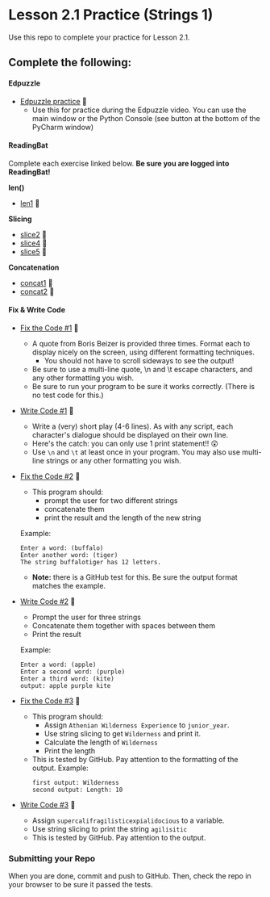 # Lesson 2.1 Practice (Strings 1)

Use this repo to complete your practice for Lesson 2.1.

## Complete the following:
#### Edpuzzle
* [Edpuzzle practice](edpuzzle_practice.py) 🥉
  * Use this for practice during the Edpuzzle video. You can use the main window or the Python Console (see button at the bottom of the PyCharm window)

#### ReadingBat
Complete each exercise linked below. **Be sure you are logged into ReadingBat!**

**len()**
* [len1](https://www.readingbat.com/content/python/String%20Operations/strlen1) 🥉

**Slicing**
* [slice2](https://www.readingbat.com/content/python/String%20Operations/slice2) 🥉
* [slice4](https://www.readingbat.com/content/python/String%20Operations/slice4) 🥈
* [slice5](https://www.readingbat.com/content/python/String%20Operations/slice5) 🥉

**Concatenation**
* [concat1](https://www.readingbat.com/content/python/String%20Operations/concat1) 🥉
* [concat2](https://www.readingbat.com/content/python/String%20Operations/concat2) 🥈

#### Fix & Write Code  
* [Fix the Code #1](fix_code_1.py) 🥉
  * A quote from Boris Beizer is provided three times. Format each to display nicely on the screen, using different formatting techniques. 
    * You should not have to scroll sideways to see the output!
  * Be sure to use a multi-line quote, \n and \t escape characters, and any other formatting you wish.  
  * Be sure to run your program to be sure it works correctly. (There is no test code for this.)
* [Write Code #1](write_code_1.py) 🥈
  * Write a (very) short play (4-6 lines). As with any script, each character's dialogue should be displayed on their own line. 
  * Here's the catch: you can only use 1 print statement!! 😲
  * Use `\n` and `\t` at least once in your program. You may also use multi-line strings or any other formatting you wish.
* [Fix the Code #2](fix_code_2.py) 🥉
  * This program should:
    * prompt the user for two different strings
    * concatenate them
    * print the result and the length of the new string
  
  Example:
  ```buildoutcfg
  Enter a word: (buffalo)
  Enter another word: (tiger)
  The string buffalotiger has 12 letters.
  ```
  * **Note:** there is a GitHub test for this. Be sure the output format matches the example.
      
* [Write Code #2](write_code_2.py) 🥈
  * Prompt the user for three strings
  * Concatenate them together with spaces between them
  * Print the result
  
  Example:
    ```buildoutcfg
    Enter a word: (apple)
    Enter a second word: (purple)
    Enter a third word: (kite)
    output: apple purple kite
    ```
* [Fix the Code #3](fix_code_3.py) 🥈
  * This program should:
    * Assign `Athenian Wilderness Experience` to `junior_year`.
    * Use string slicing to get `Wilderness` and print it.
    * Calculate the length of `Wilderness`
    * Print the length
  * This is tested by GitHub. Pay attention to the formatting of the output.
  Example:
    ```buildoutcfg
    first output: Wilderness
    second output: Length: 10
    ```
  
* [Write Code #3](write_code_3.py) 🥉
  * Assign `supercalifragilisticexpialidocious` to a variable.
  * Use string slicing to print the string `agilisitic`
  * This is tested by GitHub. Pay attention to the output.

### Submitting your Repo
When you are done, commit and push to GitHub. Then, check the repo in your browser to be sure it passed the tests.

